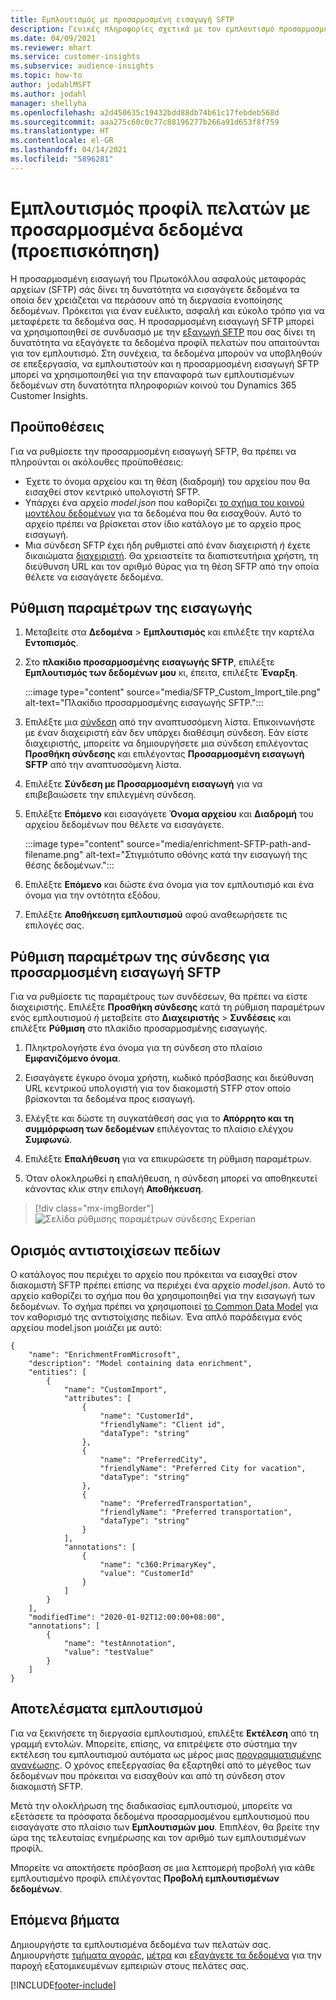 ```yaml
---
title: Εμπλουτισμός με προσαρμοσμένη εισαγωγή SFTP
description: Γενικές πληροφορίες σχετικά με τον εμπλουτισμό προσαρμοσμένων εισαγωγών SFTP.
ms.date: 04/09/2021
ms.reviewer: mhart
ms.service: customer-insights
ms.subservice: audience-insights
ms.topic: how-to
author: jodahlMSFT
ms.author: jodahl
manager: shellyha
ms.openlocfilehash: a2d450635c19432bdd88db74b61c17febdeb568d
ms.sourcegitcommit: aaa275c60c0c77c88196277b266a91d653f8f759
ms.translationtype: HT
ms.contentlocale: el-GR
ms.lasthandoff: 04/14/2021
ms.locfileid: "5896281"
---
```

# <a name="enrich-customer-profiles-with-custom-data-preview"></a>Εμπλουτισμός προφίλ πελατών με προσαρμοσμένα δεδομένα (προεπισκόπηση)

Η προσαρμοσμένη εισαγωγή του Πρωτοκόλλου ασφαλούς μεταφοράς αρχείων (SFTP) σάς δίνει τη δυνατότητα να εισαγάγετε δεδομένα τα οποία δεν χρειάζεται να περάσουν από τη διεργασία ενοποίησης δεδομένων. Πρόκειται για έναν ευέλικτο, ασφαλή και εύκολο τρόπο για να μεταφέρετε τα δεδομένα σας. Η προσαρμοσμένη εισαγωγή SFTP μπορεί να χρησιμοποιηθεί σε συνδυασμό με την [εξαγωγή SFTP](export-sftp.md) που σας δίνει τη δυνατότητα να εξαγάγετε τα δεδομένα προφίλ πελατών που απαιτούνται για τον εμπλουτισμό. Στη συνέχεια, τα δεδομένα μπορούν να υποβληθούν σε επεξεργασία, να εμπλουτιστούν και η προσαρμοσμένη εισαγωγή SFTP μπορεί να χρησιμοποιηθεί για την επαναφορά των εμπλουτισμένων δεδομένων στη δυνατότητα πληροφοριών κοινού του Dynamics 365 Customer Insights.

## <a name="prerequisites"></a>Προϋποθέσεις

Για να ρυθμίσετε την προσαρμοσμένη εισαγωγή SFTP, θα πρέπει να πληρούνται οι ακόλουθες προϋποθέσεις:

- Έχετε το όνομα αρχείου και τη θέση (διαδρομή) του αρχείου που θα εισαχθεί στον κεντρικό υπολογιστή SFTP.
- Υπάρχει ένα αρχείο *model.json* που καθορίζει [το σχήμα του κοινού μοντέλου δεδομένων](/common-data-model/) για τα δεδομένα που θα εισαχθούν. Αυτό το αρχείο πρέπει να βρίσκεται στον ίδιο κατάλογο με το αρχείο προς εισαγωγή.
- Μια σύνδεση SFTP έχει ήδη ρυθμιστεί από έναν διαχειριστή *ή* έχετε δικαιώματα [διαχειριστή](permissions.md#administrator). Θα χρειαστείτε τα διαπιστευτήρια χρήστη, τη διεύθυνση URL και τον αριθμό θύρας για τη θέση SFTP από την οποία θέλετε να εισαγάγετε δεδομένα.


## <a name="configure-the-import"></a>Ρύθμιση παραμέτρων της εισαγωγής

1. Μεταβείτε στα **Δεδομένα** > **Εμπλουτισμός** και επιλέξτε την καρτέλα **Εντοπισμός**.

1. Στο **πλακίδιο προσαρμοσμένης εισαγωγής SFTP**, επιλέξτε **Εμπλουτισμός των δεδομένων μου** κι, έπειτα, επιλέξτε **Έναρξη**.

   :::image type="content" source="media/SFTP_Custom_Import_tile.png" alt-text="Πλακίδιο προσαρμοσμένης εισαγωγής SFTP.":::

1. Επιλέξτε μια [σύνδεση](connections.md) από την αναπτυσσόμενη λίστα. Επικοινωνήστε με έναν διαχειριστή εάν δεν υπάρχει διαθέσιμη σύνδεση. Εάν είστε διαχειριστής, μπορείτε να δημιουργήσετε μια σύνδεση επιλέγοντας **Προσθήκη σύνδεσης** και επιλέγοντας **Προσαρμοσμένη εισαγωγή SFTP** από την αναπτυσσόμενη λίστα.

1. Επιλέξτε **Σύνδεση με Προσαρμοσμένη εισαγωγή** για να επιβεβαιώσετε την επιλεγμένη σύνδεση.

1.  Επιλέξτε **Επόμενο** και εισαγάγετε **Όνομα αρχείου** και **Διαδρομή** του αρχείου δεδομένων που θέλετε να εισαγάγετε.

    :::image type="content" source="media/enrichment-SFTP-path-and-filename.png" alt-text="Στιγμιότυπο οθόνης κατά την εισαγωγή της θέσης δεδομένων.":::

1. Επιλέξτε **Επόμενο** και δώστε ένα όνομα για τον εμπλουτισμό και ένα όνομα για την οντότητα εξόδου. 

1. Επιλέξτε **Αποθήκευση εμπλουτισμού** αφού αναθεωρήσετε τις επιλογές σας.

## <a name="configure-the-connection-for-sftp-custom-import"></a>Ρύθμιση παραμέτρων της σύνδεσης για προσαρμοσμένη εισαγωγή SFTP 

Για να ρυθμίσετε τις παραμέτρους των συνδέσεων, θα πρέπει να είστε διαχειριστής. Επιλέξτε **Προσθήκη σύνδεσης** κατά τη ρύθμιση παραμέτρων ενός εμπλουτισμού *ή* μεταβείτε στο **Διαχειριστής** > **Συνδέσεις** και επιλέξτε **Ρύθμιση** στο πλακίδιο προσαρμοσμένης εισαγωγής.

1. Πληκτρολογήστε ένα όνομα για τη σύνδεση στο πλαίσιο **Εμφανιζόμενο όνομα**.

1. Εισαγάγετε έγκυρο όνομα χρήστη, κωδικό πρόσβασης και διεύθυνση URL κεντρικού υπολογιστή για τον διακομιστή STFP στον οποίο βρίσκονται τα δεδομένα προς εισαγωγή.

1. Ελέγξτε και δώστε τη συγκατάθεσή σας για το **Απόρρητο και τη συμμόρφωση των δεδομένων** επιλέγοντας το πλαίσιο ελέγχου **Συμφωνώ**.

1. Επιλέξτε **Επαλήθευση** για να επικυρώσετε τη ρύθμιση παραμέτρων.

1. Όταν ολοκληρωθεί η επαλήθευση, η σύνδεση μπορεί να αποθηκευτεί κάνοντας κλικ στην επιλογή **Αποθήκευση**.

> [!div class="mx-imgBorder"]
   > ![Σελίδα ρύθμισης παραμέτρων σύνδεσης Experian](media/enrichment-SFTP-connection.png "Σελίδα ρύθμισης παραμέτρων σύνδεσης Experian.")


## <a name="defining-field-mappings"></a>Ορισμός αντιστοιχίσεων πεδίων 

Ο κατάλογος που περιέχει το αρχείο που πρόκειται να εισαχθεί στον διακομιστή SFTP πρέπει επίσης να περιέχει ένα αρχείο *model.json*. Αυτό το αρχείο καθορίζει το σχήμα που θα χρησιμοποιηθεί για την εισαγωγή των δεδομένων. Το σχήμα πρέπει να χρησιμοποιεί [το Common Data Model](/common-data-model/) για τον καθορισμό της αντιστοίχισης πεδίων. Ένα απλό παράδειγμα ενός αρχείου model.json μοιάζει με αυτό:

```
{
    "name": "EnrichmentFromMicrosoft",
    "description": "Model containing data enrichment",
    "entities": [
        {
            "name": "CustomImport",
            "attributes": [
                {
                    "name": "CustomerId",
                    "friendlyName": "Client id",
                    "dataType": "string"
                },
                {
                    "name": "PreferredCity",
                    "friendlyName": "Preferred City for vacation",
                    "dataType": "string"
                },
                {
                    "name": "PreferredTransportation",
                    "friendlyName": "Preferred transportation",
                    "dataType": "string"
                }
            ],
            "annotations": [
                {
                    "name": "c360:PrimaryKey",
                    "value": "CustomerId"
                }
            ]
        }
    ],
    "modifiedTime": "2020-01-02T12:00:00+08:00",
    "annotations": [
        {
            "name": "testAnnotation",
            "value": "testValue"
        }
    ]
}
```

## <a name="enrichment-results"></a>Αποτελέσματα εμπλουτισμού

Για να ξεκινήσετε τη διεργασία εμπλουτισμού, επιλέξτε **Εκτέλεση** από τη γραμμή εντολών. Μπορείτε, επίσης, να επιτρέψετε στο σύστημα την εκτέλεση του εμπλουτισμού αυτόματα ως μέρος μιας [προγραμματισμένης ανανέωσης](system.md#schedule-tab). Ο χρόνος επεξεργασίας θα εξαρτηθεί από το μέγεθος των δεδομένων που πρόκειται να εισαχθούν και από τη σύνδεση στον διακομιστή SFTP.

Μετά την ολοκλήρωση της διαδικασίας εμπλουτισμού, μπορείτε να εξετάσετε τα πρόσφατα δεδομένα προσαρμοσμένου εμπλουτισμού που εισαγάγατε στο πλαίσιο των **Εμπλουτισμών μου**. Επιπλέον, θα βρείτε την ώρα της τελευταίας ενημέρωσης και τον αριθμό των εμπλουτισμένων προφίλ.

Μπορείτε να αποκτήσετε πρόσβαση σε μια λεπτομερή προβολή για κάθε εμπλουτισμένο προφίλ επιλέγοντας **Προβολή εμπλουτισμένων δεδομένων**.

## <a name="next-steps"></a>Επόμενα βήματα

Δημιουργήστε τα εμπλουτισμένα δεδομένα των πελατών σας. Δημιουργήστε [τμήματα αγοράς](segments.md), [μέτρα](measures.md) και [εξαγάγετε τα δεδομένα](export-destinations.md) για την παροχή εξατομικευμένων εμπειριών στους πελάτες σας.

[!INCLUDE[footer-include](../includes/footer-banner.md)]
